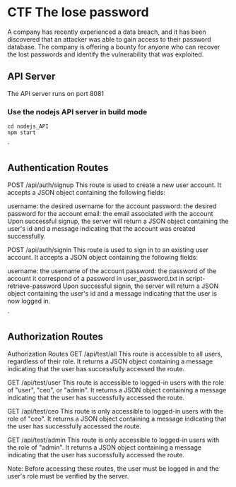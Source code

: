 # CTF The lose password

A company has recently experienced a data breach, and it has been discovered that an attacker was able to gain access to their password database. The company is offering a bounty for anyone who can recover the lost passwords and identify the vulnerability that was exploited.

## API Server

The API server runs on port 8081

### Use the nodejs API server in build mode

```
cd nodejs_API
npm start

```

`

## Authentication Routes

POST /api/auth/signup
This route is used to create a new user account. It accepts a JSON object containing the following fields:

username: the desired username for the account
password: the desired password for the account
email: the email associated with the account
Upon successful signup, the server will return a JSON object containing the user's id and a message indicating that the account was created successfully.

POST /api/auth/signin
This route is used to sign in to an existing user account. It accepts a JSON object containing the following fields:

username: the username of the account
password: the password of the account it correspond of a password in user_password.txt in script-retrieve-password
Upon successful signin, the server will return a JSON object containing the user's id and a message indicating that the user is now logged in.

`

## Authorization Routes

Authorization Routes
GET /api/test/all
This route is accessible to all users, regardless of their role. It returns a JSON object containing a message indicating that the user has successfully accessed the route.

GET /api/test/user
This route is accessible to logged-in users with the role of "user", "ceo", or "admin". It returns a JSON object containing a message indicating that the user has successfully accessed the route.

GET /api/test/ceo
This route is only accessible to logged-in users with the role of "ceo". It returns a JSON object containing a message indicating that the user has successfully accessed the route.

GET /api/test/admin
This route is only accessible to logged-in users with the role of "admin". It returns a JSON object containing a message indicating that the user has successfully accessed the route.

Note: Before accessing these routes, the user must be logged in and the user's role must be verified by the server.
